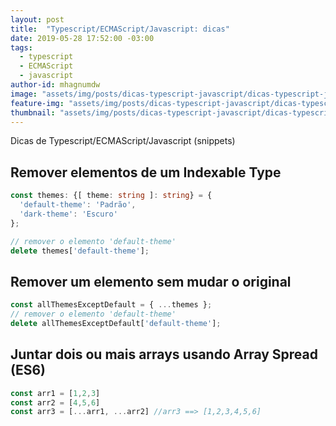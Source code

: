```yaml
---
layout: post
title:  "Typescript/ECMAScript/Javascript: dicas"
date: 2019-05-28 17:52:00 -03:00
tags:
  - typescript
  - ECMAScript
  - javascript
author-id: mhagnumdw
image: "assets/img/posts/dicas-typescript-javascript/dicas-typescript-javascript-banner.png"
feature-img: "assets/img/posts/dicas-typescript-javascript/dicas-typescript-javascript-banner.png"
thumbnail: "assets/img/posts/dicas-typescript-javascript/dicas-typescript-javascript-banner.png"
---
```


Dicas de Typescript/ECMAScript/Javascript (snippets)

<!--more-->

## Remover elementos de um Indexable Type

```typescript
const themes: {[ theme: string ]: string} = {
  'default-theme': 'Padrão',
  'dark-theme': 'Escuro'
};

// remover o elemento 'default-theme'
delete themes['default-theme'];
```

## Remover um elemento sem mudar o original

```typescript
const allThemesExceptDefault = { ...themes };
// remover o elemento 'default-theme'
delete allThemesExceptDefault['default-theme'];
```

## Juntar dois ou mais arrays usando Array Spread (ES6)
```typescript
const arr1 = [1,2,3]
const arr2 = [4,5,6]
const arr3 = [...arr1, ...arr2] //arr3 ==> [1,2,3,4,5,6]
```
